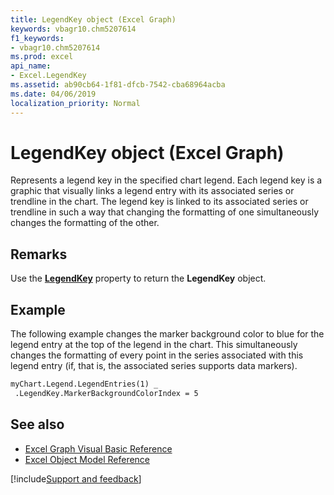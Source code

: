 ```yaml
---
title: LegendKey object (Excel Graph)
keywords: vbagr10.chm5207614
f1_keywords:
- vbagr10.chm5207614
ms.prod: excel
api_name:
- Excel.LegendKey
ms.assetid: ab90cb64-1f81-dfcb-7542-cba68964acba
ms.date: 04/06/2019
localization_priority: Normal
---
```



# LegendKey object (Excel Graph)

Represents a legend key in the specified chart legend. Each legend key is a graphic that visually links a legend entry with its associated series or trendline in the chart. The legend key is linked to its associated series or trendline in such a way that changing the formatting of one simultaneously changes the formatting of the other.


## Remarks

Use the **[LegendKey](excel.legendkey-graph-property.md)** property to return the **LegendKey** object. 



## Example

The following example changes the marker background color to blue for the legend entry at the top of the legend in the chart. This simultaneously changes the formatting of every point in the series associated with this legend entry (if, that is, the associated series supports data markers).

```vb
myChart.Legend.LegendEntries(1) _ 
 .LegendKey.MarkerBackgroundColorIndex = 5
```

## See also

- [Excel Graph Visual Basic Reference](overview/excel/graph-visual-basic-reference.md)
- [Excel Object Model Reference](overview/excel/object-model.md)

[!include[Support and feedback](~/includes/feedback-boilerplate.md)]